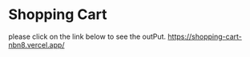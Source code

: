 # Shopping Cart
please click on the link below to see the outPut.
https://shopping-cart-nbn8.vercel.app/